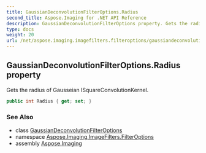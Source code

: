 ```yaml
---
title: GaussianDeconvolutionFilterOptions.Radius
second_title: Aspose.Imaging for .NET API Reference
description: GaussianDeconvolutionFilterOptions property. Gets the radius of Gausseian ISquareConvolutionKernel
type: docs
weight: 20
url: /net/aspose.imaging.imagefilters.filteroptions/gaussiandeconvolutionfilteroptions/radius/
---
```

## GaussianDeconvolutionFilterOptions.Radius property

Gets the radius of Gausseian ISquareConvolutionKernel.

```csharp
public int Radius { get; set; }
```

### See Also

* class [GaussianDeconvolutionFilterOptions](../)
* namespace [Aspose.Imaging.ImageFilters.FilterOptions](../../gaussiandeconvolutionfilteroptions/)
* assembly [Aspose.Imaging](../../../)


